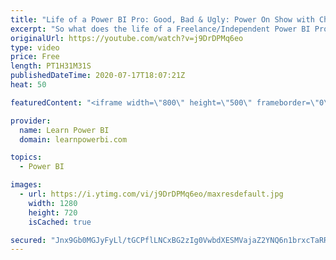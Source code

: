 ```yaml
---
title: "Life of a Power BI Pro: Good, Bad & Ugly: Power On Show with Charles & Avi 🔴TalkPowerBI LIVE"
excerpt: "So what does the life of a Freelance/Independent Power BI Professional look like? We often get asked this question and today, we are here to share candidly everything you want to know. We'd not hold back and share the good, the bad & the ugly. Join us to learn what our life looks like? Day to day and"
originalUrl: https://youtube.com/watch?v=j9DrDPMq6eo
type: video
price: Free
length: PT1H31M31S
publishedDateTime: 2020-07-17T18:07:21Z
heat: 50

featuredContent: "<iframe width=\"800\" height=\"500\" frameborder=\"0\" src=\"https://www.youtube.com/embed/j9DrDPMq6eo\" allow=\"accelerometer; autoplay; encrypted-media; gyroscope; picture-in-picture\" allowfullscreen></iframe>"

provider:
  name: Learn Power BI
  domain: learnpowerbi.com

topics:
  - Power BI

images:
  - url: https://i.ytimg.com/vi/j9DrDPMq6eo/maxresdefault.jpg
    width: 1280
    height: 720
    isCached: true

secured: "Jnx9Gb0MGJyFyLl/tGCPflLNCxBG2zIg0VwbdXESMVajaZ2YNQ6n1brxcTaRRmBtBLTsdRli8FJjveRMJ/GpJUPpJHm349g+L9IyuATjq6dXtjHPBgHGV40t/HAdzn9SHE5AKblaPfU9FwNJ1Hq5Ga4DkblS47wOuHdCM8umOwP2o9HHaokYPg1iPJscG8GowaemLRuRjibS8L2bg5c0UJnul9qtwL6zzsi6EmkvYEwmYSPbHd72VRjieiqkJO2WSkl3GRia2D7u3towd1M1ctsAkh6CB5Z+mQd1OSZfVS0PN1iJrnybXLFqE7Fl7gycwCiImLXp5cVYHbkmzzjmOn3w6bvttExb0Fi7XhGL/aaANmi7JvVZkbJHzrGBodwhrGnGO6CxIilyU5wGBh85Nk8ggjjMU/oSVv/09PU+GGA=;u6GS8QAJYZBuvjesID2NAA=="
---
```


